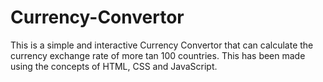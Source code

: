 # Currency-Convertor
This is a simple and interactive Currency Convertor that can calculate the currency exchange rate of more tan 100 countries. This has been made using the concepts of HTML, CSS and JavaScript. 

